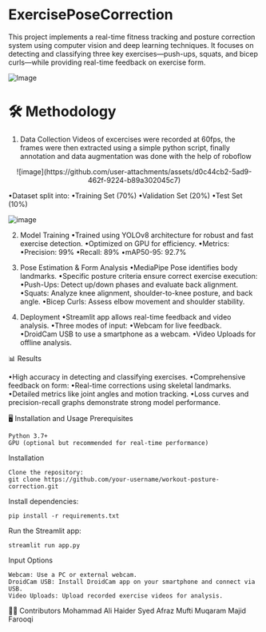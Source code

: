 # ExercisePoseCorrection
This project implements a real-time fitness tracking and posture correction system using computer vision and deep learning techniques. It focuses on detecting and classifying three key exercises—push-ups, squats, and bicep curls—while providing real-time feedback on exercise form.

  
![Image](https://github.com/user-attachments/assets/e62fb81f-44cf-483b-812c-6f014d3dce2a)



 

# 🛠️ Methodology
1. Data Collection
   Videos of excercises were recorded at 60fps, the frames were then extracted using a simple python script, finally annotation and data augmentation was done with the help of roboflow
    
<div align="center">
![image](https://github.com/user-attachments/assets/d0c44cb2-5ad9-462f-9224-b89a302045c7)
</div>

   •Dataset split into:
        •Training Set (70%)
        •Validation Set (20%)
        •Test Set (10%)


![image](https://github.com/user-attachments/assets/24efeb91-c1c0-4350-84ea-dc2c6da11886)


2. Model Training
    •Trained using YOLOv8 architecture for robust and fast exercise detection.
    •Optimized on GPU for efficiency.
    •Metrics:
        •Precision: 99%
        •Recall: 89%
        •mAP50-95: 92.7%

3. Pose Estimation & Form Analysis
    •MediaPipe Pose identifies body landmarks.
    •Specific posture criteria ensure correct exercise execution:
        •Push-Ups: Detect up/down phases and evaluate back alignment.
        •Squats: Analyze knee alignment, shoulder-to-knee posture, and back angle.
        •Bicep Curls: Assess elbow movement and shoulder stability.

4. Deployment
    •Streamlit app allows real-time feedback and video analysis.
    •Three modes of input:
        •Webcam for live feedback.
        •DroidCam USB to use a smartphone as a webcam.
        •Video Uploads for offline analysis.

📊 Results

   •High accuracy in detecting and classifying exercises.
   •Comprehensive feedback on form:
        •Real-time corrections using skeletal landmarks.
        •Detailed metrics like joint angles and motion tracking.
   •Loss curves and precision-recall graphs demonstrate strong model performance.

🖥️ Installation and Usage
Prerequisites

    Python 3.7+
    GPU (optional but recommended for real-time performance)

Installation

    Clone the repository:
    git clone https://github.com/your-username/workout-posture-correction.git

Install dependencies:

    pip install -r requirements.txt

Run the Streamlit app:

    streamlit run app.py

Input Options

    Webcam: Use a PC or external webcam.
    DroidCam USB: Install DroidCam app on your smartphone and connect via USB.
    Video Uploads: Upload recorded exercise videos for analysis.


🧑‍💻 Contributors
  Mohammad Ali Haider 
  Syed Afraz 
  Mufti Muqaram Majid Farooqi 

